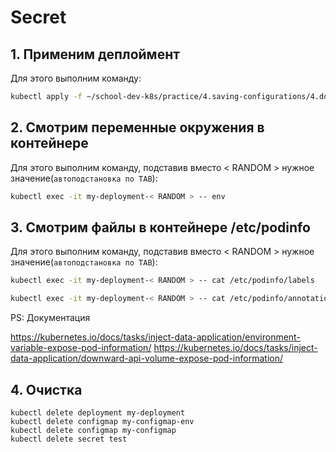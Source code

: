 # Secret

## 1. Применим деплоймент

Для этого выполним команду:

```bash
kubectl apply -f ~/school-dev-k8s/practice/4.saving-configurations/4.downward/
```

## 2. Смотрим переменные окружения в контейнере

Для этого выполним команду, подставив вместо < RANDOM > нужное значение(`автоподстановка по TAB`):

```bash
kubectl exec -it my-deployment-< RANDOM > -- env
```

## 3. Смотрим файлы в контейнере /etc/podinfo

Для этого выполним команду, подставив вместо < RANDOM > нужное значение(`автоподстановка по TAB`):

```bash
kubectl exec -it my-deployment-< RANDOM > -- cat /etc/podinfo/labels

kubectl exec -it my-deployment-< RANDOM > -- cat /etc/podinfo/annotations
```

PS: Документация

https://kubernetes.io/docs/tasks/inject-data-application/environment-variable-expose-pod-information/
https://kubernetes.io/docs/tasks/inject-data-application/downward-api-volume-expose-pod-information/

## 4. Очистка

```
kubectl delete deployment my-deployment
kubectl delete configmap my-configmap-env
kubectl delete configmap my-configmap
kubectl delete secret test
```